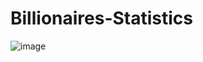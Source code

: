 # Billionaires-Statistics


![image](https://github.com/user-attachments/assets/3f918a43-8767-43a9-9d11-ae2f437de0b3)


